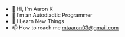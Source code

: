 - 👋 Hi, I’m Aaron K
- 👀 I’m an Autodiadtic Programmer
- 🌱 I Learn New Things
- 📫 How to reach me mtaaron03@gmail.com

<!---
Aaron K is a ✨ special ✨ repository because its `README.md` (this file) appears on your GitHub profile.
You can click the Preview link to take a look at your changes.
--->
